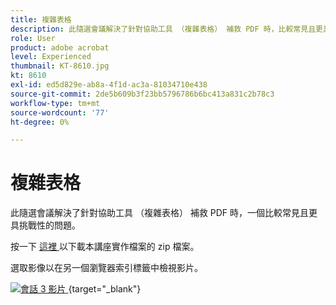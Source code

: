 ```yaml
---
title: 複雜表格
description: 此隨選會議解決了針對協助工具 （複雜表格） 補救 PDF 時，比較常見且更具挑戰性的問題之一
role: User
product: adobe acrobat
level: Experienced
thumbnail: KT-8610.jpg
kt: 8610
exl-id: ed5d829e-ab8a-4f1d-ac3a-81034710e438
source-git-commit: 2de5b609b3f23bb5796786b6bc413a831c2b78c3
workflow-type: tm+mt
source-wordcount: '77'
ht-degree: 0%

---
```


# 複雜表格

此隨選會議解決了針對協助工具 （複雜表格） 補救 PDF 時，一個比較常見且更具挑戰性的問題。

按一下 [ 這裡 ](../assets/accessibilitysession3.zip) 以下載本講座實作檔案的 zip 檔案。

選取影像以在另一個瀏覽器索引標籤中檢視影片。

[![會話 3 影片 ](../assets/Accessibilitysession3_YT.png) ](https://youtu.be/kcM_jyHGd6Y) {target=&quot;_blank&quot;}
